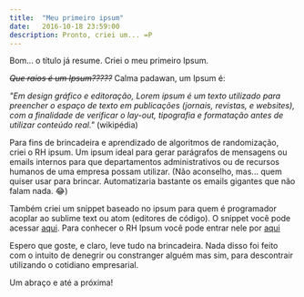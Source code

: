 ```yaml
---
title:  "Meu primeiro ipsum"
date:   2016-10-18 23:59:00
description: Pronto, criei um... =P
---
```


Bom... o título já resume. Criei o meu primeiro Ipsum. 

~~*Que raios é um Ipsum?????*~~ Calma padawan, um Ipsum é:

*"Em design gráfico e editoração, Lorem ipsum é um texto utilizado para preencher o espaço de texto em publicações (jornais, revistas, e websites), com a finalidade de verificar o lay-out, tipografia e formatação antes de utilizar conteúdo real."* (wikipédia)

Para fins de brincadeira e aprendizado de algoritmos de randomização, criei o RH ipsum. Um ipsum ideal para gerar parágrafos de mensagens ou emails internos para que departamentos administrativos ou de recursos humanos de uma empresa possam utilizar. (Não aconselho, mas... quem quiser usar para brincar. Automatizaria bastante os emails gigantes que não falam nada. :joy:)

Também criei um snippet baseado no ipsum para quem é programador acoplar ao sublime text ou atom (editores de código). O snippet você pode acessar [aqui](https://github.com/Leomhl/snippetRhIpsum). Para conhecer o RH Ipsum você pode entrar nele por [aqui](https://rhipsum.github.io/)

Espero que goste, e claro, leve tudo na brincadeira. Nada disso foi feito com o intuito de denegrir ou constranger alguém mas sim, para descontrair utilizando o cotidiano empresarial.



Um abraço e até a próxima! 